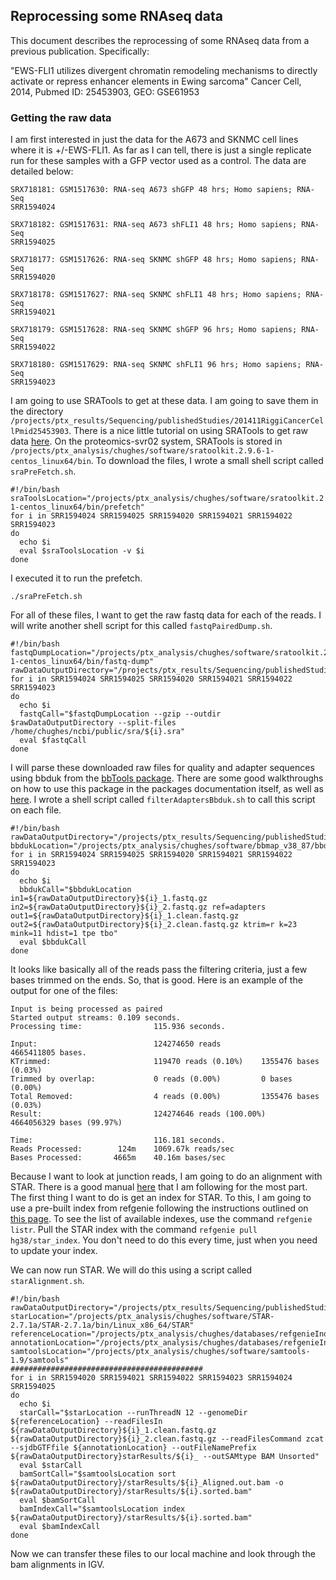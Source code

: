 ## Reprocessing some RNAseq data

This document describes the reprocessing of some RNAseq data from a previous publication. Specifically:

"EWS-FLI1 utilizes divergent chromatin remodeling mechanisms to directly activate or repress enhancer elements in Ewing sarcoma"
Cancer Cell, 2014, Pubmed ID: 25453903, GEO: GSE61953

### Getting the raw data

I am first interested in just the data for the A673 and SKNMC cell lines where it is +/-EWS-FLI1. As far as I can tell, there is just a single replicate run for these samples with a GFP vector used as a control. The data are detailed below:

```
SRX718181: GSM1517630: RNA-seq A673 shGFP 48 hrs; Homo sapiens; RNA-Seq
SRR1594024

SRX718182: GSM1517631: RNA-seq A673 shFLI1 48 hrs; Homo sapiens; RNA-Seq
SRR1594025

SRX718177: GSM1517626: RNA-seq SKNMC shGFP 48 hrs; Homo sapiens; RNA-Seq
SRR1594020

SRX718178: GSM1517627: RNA-seq SKNMC shFLI1 48 hrs; Homo sapiens; RNA-Seq
SRR1594021

SRX718179: GSM1517628: RNA-seq SKNMC shGFP 96 hrs; Homo sapiens; RNA-Seq
SRR1594022

SRX718180: GSM1517629: RNA-seq SKNMC shFLI1 96 hrs; Homo sapiens; RNA-Seq
SRR1594023
```

I am going to use SRATools to get at these data. I am going to save them in the directory `/projects/ptx_results/Sequencing/publishedStudies/201411RiggiCancerCellPmid25453903`. There is a nice little tutorial on using SRATools to get raw data [here](https://www.biostars.org/p/111040/). On the proteomics-svr02 system, SRATools is stored in `/projects/ptx_analysis/chughes/software/sratoolkit.2.9.6-1-centos_linux64/bin`. To download the files, I wrote a small shell script called `sraPreFetch.sh`.

```shell
#!/bin/bash
sraToolsLocation="/projects/ptx_analysis/chughes/software/sratoolkit.2.9.6-1-centos_linux64/bin/prefetch"
for i in SRR1594024 SRR1594025 SRR1594020 SRR1594021 SRR1594022 SRR1594023
do
  echo $i
  eval $sraToolsLocation -v $i
done
```

I executed it to run the prefetch.

```shell
./sraPreFetch.sh
```

For all of these files, I want to get the raw fastq data for each of the reads. I will write another shell script for this called `fastqPairedDump.sh`.

```shell
#!/bin/bash
fastqDumpLocation="/projects/ptx_analysis/chughes/software/sratoolkit.2.9.6-1-centos_linux64/bin/fastq-dump"
rawDataOutputDirectory="/projects/ptx_results/Sequencing/publishedStudies/201411RiggiCancerCellPmid25453903/"
for i in SRR1594024 SRR1594025 SRR1594020 SRR1594021 SRR1594022 SRR1594023
do
  echo $i
  fastqCall="$fastqDumpLocation --gzip --outdir $rawDataOutputDirectory --split-files /home/chughes/ncbi/public/sra/${i}.sra"
  eval $fastqCall
done
```

I will parse these downloaded raw files for quality and adapter sequences using bbduk from the [bbTools package](https://sourceforge.net/projects/bbmap/). There are some good walkthroughs on how to use this package in the packages documentation itself, as well as [here](https://jgi.doe.gov/data-and-tools/bbtools/bb-tools-user-guide/). I wrote a shell script called `filterAdaptersBbduk.sh` to call this script on each file.

```shell
#!/bin/bash
rawDataOutputDirectory="/projects/ptx_results/Sequencing/publishedStudies/201411RiggiCancerCellPmid25453903/"
bbdukLocation="/projects/ptx_analysis/chughes/software/bbmap_v38_87/bbduk.sh"
for i in SRR1594024 SRR1594025 SRR1594020 SRR1594021 SRR1594022 SRR1594023
do
  echo $i
  bbdukCall="$bbdukLocation in1=${rawDataOutputDirectory}${i}_1.fastq.gz in2=${rawDataOutputDirectory}${i}_2.fastq.gz ref=adapters out1=${rawDataOutputDirectory}${i}_1.clean.fastq.gz out2=${rawDataOutputDirectory}${i}_2.clean.fastq.gz ktrim=r k=23 mink=11 hdist=1 tpe tbo"
  eval $bbdukCall
done
```

It looks like basically all of the reads pass the filtering criteria, just a few bases trimmed on the ends. So, that is good. Here is an example of the output for one of the files:

```
Input is being processed as paired
Started output streams: 0.109 seconds.
Processing time:                115.936 seconds.

Input:                          124274650 reads                 4665411805 bases.
KTrimmed:                       119470 reads (0.10%)    1355476 bases (0.03%)
Trimmed by overlap:             0 reads (0.00%)         0 bases (0.00%)
Total Removed:                  4 reads (0.00%)         1355476 bases (0.03%)
Result:                         124274646 reads (100.00%)       4664056329 bases (99.97%)

Time:                           116.181 seconds.
Reads Processed:        124m    1069.67k reads/sec
Bases Processed:       4665m    40.16m bases/sec
```

Because I want to look at junction reads, I am going to do an alignment with STAR. There is a good manual [here](https://github.com/alexdobin/STAR) that I am following for the most part. The first thing I want to do is get an index for STAR. To this, I am going to use a pre-built index from refgenie following the instructions outlined on [this page](http://refgenie.databio.org/en/latest/install/). To see the list of available indexes, use the command `refgenie listr`. Pull the STAR index with the command `refgenie pull hg38/star_index`. You don't need to do this every time, just when you need to update your index. 

We can now run STAR. We will do this using a script called `starAlignment.sh`.

```shell
#!/bin/bash
rawDataOutputDirectory="/projects/ptx_results/Sequencing/publishedStudies/201411RiggiCancerCellPmid25453903/"
starLocation="/projects/ptx_analysis/chughes/software/STAR-2.7.1a/STAR-2.7.1a/bin/Linux_x86_64/STAR"
referenceLocation="/projects/ptx_analysis/chughes/databases/refgenieIndexes/hg38/star_index/default/"
annotationLocation="/projects/ptx_analysis/chughes/databases/refgenieIndexes/hg38/gencode_gtf/default/hg38.gtf"
samtoolsLocation="/projects/ptx_analysis/chughes/software/samtools-1.9/samtools"
###########################################
for i in SRR1594020 SRR1594021 SRR1594022 SRR1594023 SRR1594024 SRR1594025
do
  echo $i
  starCall="$starLocation --runThreadN 12 --genomeDir ${referenceLocation} --readFilesIn ${rawDataOutputDirectory}${i}_1.clean.fastq.gz ${rawDataOutputDirectory}${i}_2.clean.fastq.gz --readFilesCommand zcat --sjdbGTFfile ${annotationLocation} --outFileNamePrefix ${rawDataOutputDirectory}starResults/${i}_ --outSAMtype BAM Unsorted"
  eval $starCall
  bamSortCall="$samtoolsLocation sort ${rawDataOutputDirectory}/starResults/${i}_Aligned.out.bam -o ${rawDataOutputDirectory}/starResults/${i}.sorted.bam"
  eval $bamSortCall
  bamIndexCall="$samtoolsLocation index ${rawDataOutputDirectory}/starResults/${i}.sorted.bam"
  eval $bamIndexCall
done
```
Now we can transfer these files to our local machine and look through the bam alignments in IGV.

